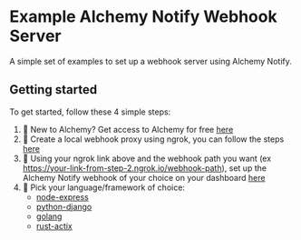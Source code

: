 # Example Alchemy Notify Webhook Server

A simple set of examples to set up a webhook server using Alchemy Notify.

## Getting started

To get started, follow these 4 simple steps:

1. :wave: New to Alchemy? Get access to Alchemy for free [here](https://dashboard.alchemyapi.io/signup/?a=b4823c8466)
2. :link: Create a local webhook proxy using ngrok, you can follow the steps [here](https://docs.alchemy.com/alchemy/enhanced-apis/notify-api/using-notify#test-out-webhooks)
3. :loudspeaker: Using your ngrok link above and the webhook path you want (ex https://your-link-from-step-2.ngrok.io/webhook-path), set up the Alchemy Notify webhook of your choice on your dashboard [here](https://dashboard.alchemyapi.io/notify)
4. :rocket: Pick your language/framework of choice:
   - [node-express](https://github.com/alchemyplatform/webhook-examples/tree/master/node-express)
   - [python-django](https://github.com/alchemyplatform/webhook-examples/tree/master/python-django)
   - [golang](https://github.com/alchemyplatform/webhook-examples/tree/master/golang)
   - [rust-actix](https://github.com/alchemyplatform/webhook-examples/tree/master/rust-actix)
